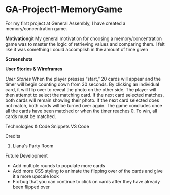 # GA-Project1-MemoryGame

For my first project at General Assembly, I have created a memory/concentration game. 

**Motivation**git 
My general motivation for choosing a memory/concentration game was to master the logic of retrieving values and comparing them. I felt like it was something I could accomplish in the amount of time given

**Screenshots**


**User Stories & Wireframes**

*User Stories*
When the player presses “start,” 20 cards will appear and the timer will begin counting down from 30 seconds. By clicking an individual card, it will flip over to reveal the photo on the other side. The player will then attempt to select the matching card. If the next card selected matches, both cards will remain showing their photo. If the next card selected does not match, both cards will be turned over again. The game concludes once all the cards have been matched or when the timer reaches 0. To win, all cards must be matched.


Technologies & Code Snippets
VS Code

Credits
1. Liana's Party Room

Future Development
  * Add multiple rounds to populate more cards
  * Add more CSS styling to animate the flipping over of the cards and give it a more upscale look
  * Fix bug that you can continue to click on cards after they have already been flipped over